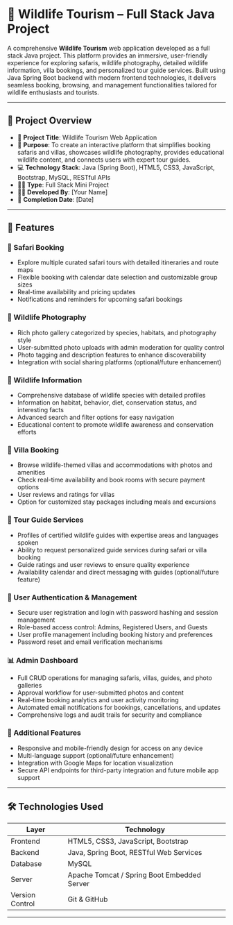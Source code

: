 # 🐾 Wildlife Tourism – Full Stack Java Project

A comprehensive **Wildlife Tourism** web application developed as a full stack Java project. This platform provides an immersive, user-friendly experience for exploring safaris, wildlife photography, detailed wildlife information, villa bookings, and personalized tour guide services. Built using Java Spring Boot backend with modern frontend technologies, it delivers seamless booking, browsing, and management functionalities tailored for wildlife enthusiasts and tourists.

---

## 📌 Project Overview

- 📁 **Project Title**: Wildlife Tourism Web Application  
- 🎯 **Purpose**: To create an interactive platform that simplifies booking safaris and villas, showcases wildlife photography, provides educational wildlife content, and connects users with expert tour guides.  
- 💻 **Technology Stack**: Java (Spring Boot), HTML5, CSS3, JavaScript, Bootstrap, MySQL, RESTful APIs  
- 🧑‍💻 **Type**: Full Stack Mini Project  
- 👨‍🎓 **Developed By**: [Your Name]  
- 📅 **Completion Date**: [Date]  

---

## 🚀 Features

### 🐘 Safari Booking
- Explore multiple curated safari tours with detailed itineraries and route maps  
- Flexible booking with calendar date selection and customizable group sizes  
- Real-time availability and pricing updates  
- Notifications and reminders for upcoming safari bookings  

### 📸 Wildlife Photography
- Rich photo gallery categorized by species, habitats, and photography style  
- User-submitted photo uploads with admin moderation for quality control  
- Photo tagging and description features to enhance discoverability  
- Integration with social sharing platforms (optional/future enhancement)  

### 🦁 Wildlife Information
- Comprehensive database of wildlife species with detailed profiles  
- Information on habitat, behavior, diet, conservation status, and interesting facts  
- Advanced search and filter options for easy navigation  
- Educational content to promote wildlife awareness and conservation efforts  

### 🏡 Villa Booking
- Browse wildlife-themed villas and accommodations with photos and amenities  
- Check real-time availability and book rooms with secure payment options  
- User reviews and ratings for villas  
- Option for customized stay packages including meals and excursions  

### 🧭 Tour Guide Services
- Profiles of certified wildlife guides with expertise areas and languages spoken  
- Ability to request personalized guide services during safari or villa booking  
- Guide ratings and user reviews to ensure quality experience  
- Availability calendar and direct messaging with guides (optional/future feature)  

### 🔐 User Authentication & Management
- Secure user registration and login with password hashing and session management  
- Role-based access control: Admins, Registered Users, and Guests  
- User profile management including booking history and preferences  
- Password reset and email verification mechanisms  

### 📊 Admin Dashboard
- Full CRUD operations for managing safaris, villas, guides, and photo galleries  
- Approval workflow for user-submitted photos and content  
- Real-time booking analytics and user activity monitoring  
- Automated email notifications for bookings, cancellations, and updates  
- Comprehensive logs and audit trails for security and compliance  

### 🌟 Additional Features
- Responsive and mobile-friendly design for access on any device  
- Multi-language support (optional/future enhancement)  
- Integration with Google Maps for location visualization  
- Secure API endpoints for third-party integration and future mobile app support  

---

## 🛠️ Technologies Used

| Layer          | Technology                                  |
|----------------|---------------------------------------------|
| Frontend       | HTML5, CSS3, JavaScript, Bootstrap           |
| Backend        | Java, Spring Boot, RESTful Web Services      |
| Database       | MySQL                                        |
| Server         | Apache Tomcat / Spring Boot Embedded Server  |
| Version Control| Git & GitHub                                 |

---

